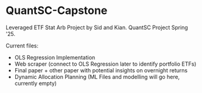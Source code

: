 # QuantSC-Capstone
Leveraged ETF Stat Arb Project by Sid and Kian. QuantSC Project Spring '25.


Current files:
- OLS Regression Implementation
- Web scraper (connect to OLS Regression later to identify portfolio ETFs)
- Final paper + other paper with potential insights on overnight returns
- Dynamic Allocation Planning (ML Files and modelling will go here, currently empty)


